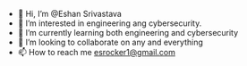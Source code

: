 - 👋 Hi, I’m @Eshan Srivastava
- 👀 I’m interested in engineering ang cybersecurity.
- 🌱 I’m currently learning both engineering and cybersecurity
- 💞️ I’m looking to collaborate on any and everything  
- 📫 How to reach me esrocker1@gmail.com

<!---
esrocker1/esrocker1 is a ✨ special ✨ repository because its `README.md` (this file) appears on your GitHub profile.
You can click the Preview link to take a look at your changes.
--->
